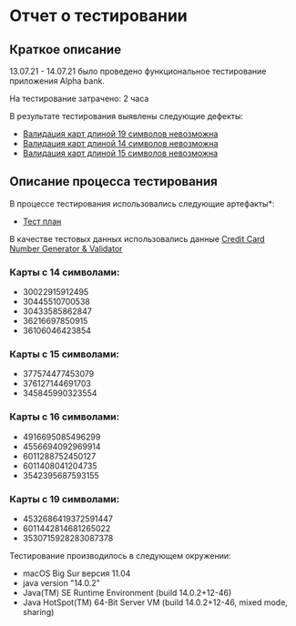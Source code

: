 # Отчет о тестировании <Alpha bank>

## Краткое описание

13.07.21 - 14.07.21 было проведено функциональное тестирование приложения Alpha bank.

На тестирование затрачено: 2 часа

В результате тестирования выявлены следующие дефекты:
  * [Валидация карт длиной 19 символов невозможна](https://github.com/krich13/credit-card-validation/issues/3)
  * [Валидация карт длиной 14 символов невозможна](https://github.com/krich13/credit-card-validation/issues/2)
  * [Валидация карт длиной 15 символов невозможна](https://github.com/krich13/credit-card-validation/issues/1)
  
## Описание процесса тестирования

В процессе тестирования использовались следующие артефакты*:
* [Тест план](https://docs.google.com/spreadsheets/d/18fabAiNqcZYwD45535bQ77E75rtLXERXDK5M0jJLUWg/edit#gid=0)

В качестве тестовых данных использовались данные [Credit Card Number Generator & Validator](https://www.freeformatter.com/credit-card-number-generator-validator.html)

### Карты с 14 символами:
* 30022915912495
* 30445510700538
* 30433585862847
* 36216697850915
* 36106046423854

### Карты с 15 символами:
* 377574477453079
* 376127144691703
* 345845990323554
 
### Карты с 16 символами:
* 4916695085496299
* 4556694092969914
* 6011288752450127
* 6011408041204735
* 3542395687593155
 
### Карты с 19 символами:
* 4532686419372591447
* 6011442814681265022
* 3530715928283087378

Тестирование производилось в следующем окружении:
* macOS Big Sur версия 11.04
* java version "14.0.2"
* Java(TM) SE Runtime Environment (build 14.0.2+12-46)
* Java HotSpot(TM) 64-Bit Server VM (build 14.0.2+12-46, mixed mode, sharing)
